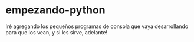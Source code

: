 # empezando-python
Iré agregando los pequeños programas de consola que vaya desarrollando para que los vean, y si les sirve, adelante!
